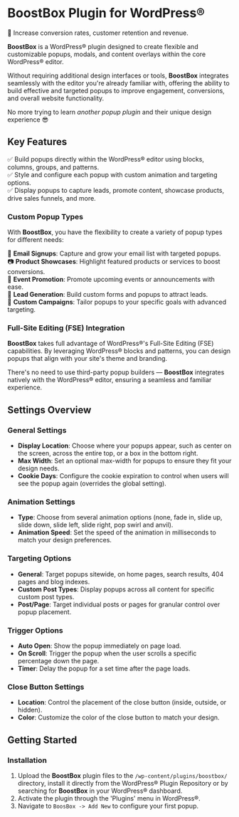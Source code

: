 # BoostBox Plugin for WordPress®

:rocket: Increase conversion rates, customer retention and revenue.

**BoostBox** is a WordPress® plugin designed to create flexible and customizable popups, modals, and content overlays within the core WordPress® editor. 

Without requiring additional design interfaces or tools, **BoostBox** integrates seamlessly with the editor you're already familiar with, offering the ability to build effective and targeted popups to improve engagement, conversions, and overall website functionality.

No more trying to learn *another popup plugin* and their unique design experience :sunglasses:

## Key Features

:white_check_mark: Build popups directly within the WordPress® editor using blocks, columns, groups, and patterns.  
:white_check_mark: Style and configure each popup with custom animation and targeting options.  
:white_check_mark: Display popups to capture leads, promote content, showcase products, drive sales funnels, and more.

### Custom Popup Types
With **BoostBox**, you have the flexibility to create a variety of popup types for different needs:

:email: **Email Signups**: Capture and grow your email list with targeted popups.  
:camera: **Product Showcases**: Highlight featured products or services to boost conversions.  
:calendar: **Event Promotion**: Promote upcoming events or announcements with ease.  
:money_with_wings: **Lead Generation**: Build custom forms and popups to attract leads.  
:dart: **Custom Campaigns**: Tailor popups to your specific goals with advanced targeting.  

### Full-Site Editing (FSE) Integration
**BoostBox** takes full advantage of WordPress®'s Full-Site Editing (FSE) capabilities. By leveraging WordPress® blocks and patterns, you can design popups that align with your site's theme and branding. 

There's no need to use third-party popup builders — **BoostBox** integrates natively with the WordPress® editor, ensuring a seamless and familiar experience.

## Settings Overview

### General Settings
- **Display Location**: Choose where your popups appear, such as center on the screen, across the entire top, or a box in the bottom right.
- **Max Width**: Set an optional max-width for popups to ensure they fit your design needs.
- **Cookie Days**: Configure the cookie expiration to control when users will see the popup again (overrides the global setting).

### Animation Settings
- **Type**: Choose from several animation options (none, fade in, slide up, slide down, slide left, slide right, pop swirl and anvil).
- **Animation Speed**: Set the speed of the animation in milliseconds to match your design preferences.

### Targeting Options
- **General**: Target popups sitewide, on home pages, search results, 404 pages and blog indexes.
- **Custom Post Types**: Display popups across all content for specific custom post types.
- **Post/Page**: Target individual posts or pages for granular control over popup placement.

### Trigger Options
- **Auto Open**: Show the popup immediately on page load.
- **On Scroll**: Trigger the popup when the user scrolls a specific percentage down the page.
- **Timer**: Delay the popup for a set time after the page loads.

### Close Button Settings
- **Location**: Control the placement of the close button (inside, outside, or hidden).
- **Color**: Customize the color of the close button to match your design.

## Getting Started

### Installation
1. Upload the **BoostBox** plugin files to the `/wp-content/plugins/boostbox/` directory, install it directly from the WordPress® Plugin Repository or by searching for **BoostBox** in your WordPress® dashboard.
2. Activate the plugin through the 'Plugins' menu in WordPress®.
3. Navigate to `BoosBox -> Add New` to configure your first popup.
